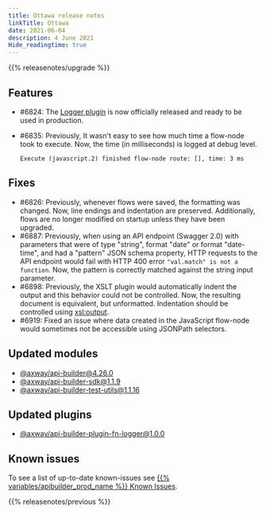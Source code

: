```yaml
---
title: Ottawa release notes
linkTitle: Ottawa
date: 2021-06-04
description: 4 June 2021
Hide_readingtime: true
---
```


{{% releasenotes/upgrade %}}

## Features

* #6824: The [Logger plugin](https://www.npmjs.com/package/@axway/api-builder-plugin-fn-logger) is now officially released and ready to be used in production.
* #6835: Previously, It wasn't easy to see how much time a flow-node took to execute. Now, the time (in milliseconds) is logged at debug level.

    ```
    Execute (javascript.2) finished flow-node route: [], time: 3 ms
    ```

## Fixes

* #6826: Previously, whenever flows were saved, the formatting was changed. Now, line endings and indentation are preserved. Additionally, flows are no longer modified on startup unless they have been upgraded.
* #6887: Previously, when using an API endpoint (Swagger 2.0) with parameters that were of type "string", format "date" or format "date-time", and had a "pattern" JSON schema property, HTTP requests to the API endpoint would fail with HTTP 400 error `"val.match" is not a function`. Now, the pattern is correctly matched against the string input parameter.
* #6898: Previously, the XSLT plugin would automatically indent the output and this behavior could not be controlled. Now, the resulting document is equivalent, but unformatted. Indentation should be controlled using [xsl:output](https://developer.mozilla.org/en-US/docs/Web/XSLT/Element/output).
* #6919: Fixed an issue where data created in the JavaScript flow-node would sometimes not be accessible using JSONPath selectors.

## Updated modules

* [@axway/api-builder@4.26.0](https://www.npmjs.com/package/@axway/api-builder/v/4.26.0)
* [@axway/api-builder-sdk@1.1.9](https://www.npmjs.com/package/@axway/api-builder-sdk/v/1.1.9)
* [@axway/api-builder-test-utils@1.1.16](https://www.npmjs.com/package/@axway/api-builder-test-utils/v/1.1.16)

## Updated plugins

* [@axway/api-builder-plugin-fn-logger@1.0.0](https://www.npmjs.com/package/@axway/api-builder-plugin-fn-logger/v/1.0.0)

## Known issues

To see a list of up-to-date known-issues see [{{% variables/apibuilder_prod_name %}} Known Issues](/docs/known_issues).

{{% releasenotes/previous %}}
